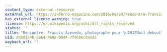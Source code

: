 ```yaml
---
content_type: external-resource
external_url: https://inferno-magazine.com/2016/05/24/rencontre-francis-azevedo-photographe-pour-nuit-debout/
has_external_license_warning: true
license: https://en.wikipedia.org/wiki/All_rights_reserved
status: ''
title: "Rencontre: Francis Azevedo, photographe pour \u2018Nuit debout"
uid: dab01b4b-2e64-4698-b944-7f46b6cdaad2
wayback_url: ''
---
```

